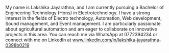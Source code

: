 My name is Lakshika Jayarathna, and I am currently pursuing a Bachelor of Engineering Technology (Hons) in Electrotechnology. I have a strong interest in the fields of Electro technology, Automation, Web development, Sound management, and Event management. I am particularly passionate about agricultural automation and am eager to collaborate on innovative projects in this area. You can reach me via WhatsApp at 0772394234 or connect with me on LinkedIn at www.linkedin.com/in/lakshika-jayarathna-0398b0219
